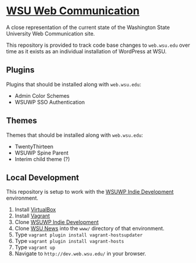 # [WSU Web Communication](http://web.wsu.edu/)

A close representation of the current state of the Washington State University Web Communication site.

This repository is provided to track code base changes to `web.wsu.edu` over time as it exists as an individual installation of WordPress at WSU.

## Plugins

Plugins that should be installed along with `web.wsu.edu`:

* Admin Color Schemes
* WSUWP SSO Authentication

## Themes

Themes that should be installed along with `web.wsu.edu`:

* TwentyThirteen
* WSUWP Spine Parent
* Interim child theme (?)

## Local Development

This repository is setup to work with the [WSUWP Indie Development](https://github.com/washingtonstateuniversity/WSUWP-Indie-Development) environment.

1. Install [VirtualBox](http://virtualbox.org)
1. Install [Vagrant](http://vagrantup.com)
1. Clone [WSUWP Indie Development](https://github.com/washingtonstateuniversity/WSUWP-Indie-Development)
1. Clone [WSU News](https://github.com/washingtonstateuniversity/WSU-News) into the `www/` directory of that environment.
1. Type `vagrant plugin install vagrant-hostsupdater`
1. Type `vagrant plugin install vagrant-hosts`
1. Type `vagrant up`
1. Navigate to `http://dev.web.wsu.edu/` in your browser.
